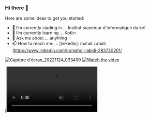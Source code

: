 ### Hi there 👋


Here are some ideas to get you started:

- 🔭 I’m currently stading in ... Institut superieur d'informatique du kef
- 🌱 I’m currently learning ... Kotlin
- 💬 Ask me about ... anything
- 📫 How to reach me: ... [linkedin]: mahdi Labidi (https://www.linkedin.com/in/mahdi-labidi-283730201/

![Capture d'écran_20221124_033409](https://user-images.githubusercontent.com/49152093/218713489-c25740a0-989b-4c61-9623-b571c8ac4600.png)
[![Watch the video](https://i.imgur.com/vKb2F1B.png)](https://www.youtube.com/watch?v=F7L5NkkbwtU&ab_channel=%D9%85%D8%AD%D8%AA%D8%B1%D9%81%D8%A7%D9%84%D8%A8%D8%B1%D9%85%D8%AC%D9%8A%D8%A7%D8%AA%D9%88%D8%A7%D9%84%D9%85%D9%88%D8%A7%D9%82%D8%B9%D8%A7%D9%84%D8%A5%D9%84%D9%83%D8%AA%D8%B1%D9%88%D9%86%D9%8A%D8%A9)


[![Watch the video](https://user-images.githubusercontent.com/49152093/218719893-b6aff638-c574-4afc-aa3c-9d3a158ce1e5.mp4)
